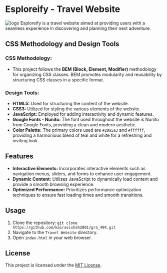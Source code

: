 # Esploreify - Travel Website
![logo](../images/logo.png)
Esploreify is a travel website aimed at providing users with a seamless experience in discovering and planning their next adventure.

## CSS Methodology and Design Tools

### CSS Methodology:
- This project follows the **BEM (Block, Element, Modifier)** methodology for organizing CSS classes. BEM promotes modularity and reusability by structuring CSS classes in a specific format.
  
### Design Tools:
- **HTML5:** Used for structuring the content of the website.
- **CSS3:** Utilized for styling the various elements of the website.
- **JavaScript:** Employed for adding interactivity and dynamic features.
- **Google Fonts - Nunito:** The font used throughout the website is Nunito from Google Fonts, providing a clean and modern aesthetic.
- **Color Palette:** The primary colors used are `#29a5a3` and `#ffffff`, providing a harmonious blend of teal and white for a refreshing and inviting look.

## Features
- **Interactive Elements:** Incorporates interactive elements such as navigation menus, sliders, and forms to enhance user engagement.
- **Dynamic Content:** Utilizes JavaScript to dynamically load content and provide a smooth browsing experience.
- **Optimized Performance:** Prioritizes performance optimization techniques to ensure fast loading times and smooth transitions.

## Usage
1. Clone the repository: `git clone https://github.com/kairavishah2001/gra_494.git`
2. Navigate to the `Travel Website` directory.
3. Open `index.html` in your web browser.

## License
This project is licensed under the [MIT License](LICENSE).
